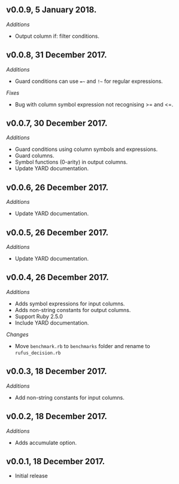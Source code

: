 ## v0.0.9, 5 January 2018.
*Additions*
- Output column if: filter conditions.

## v0.0.8, 31 December 2017.
*Additions*
- Guard conditions can use `=~` and `!~` for regular expressions.

*Fixes*
- Bug with column symbol expression not recognising >= and <=.

## v0.0.7, 30 December 2017.
*Additions*
- Guard conditions using column symbols and expressions.
- Guard columns.
- Symbol functions (0-arity) in output columns.
- Update YARD documentation.

## v0.0.6, 26 December 2017.
*Additions*
- Update YARD documentation.

## v0.0.5, 26 December 2017.
*Additions*
- Update YARD documentation.

## v0.0.4, 26 December 2017.
*Additions*
- Adds symbol expressions for input columns.
- Adds non-string constants for output columns.
- Support Ruby 2.5.0
- Include YARD documentation.

*Changes*
- Move `benchmark.rb` to `benchmarks` folder and rename to `rufus_decision.rb`

## v0.0.3, 18 December 2017.
*Additions*
- Add non-string constants for input columns.

## v0.0.2, 18 December 2017.
*Additions*
- Adds accumulate option.

## v0.0.1, 18 December 2017.
- Initial release
